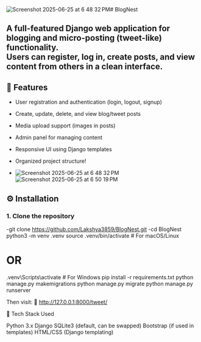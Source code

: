 ![Screenshot 2025-06-25 at 6 48 32 PM](https://github.com/user-attachments/assets/1edd19e3-f409-43d2-b6e2-47b9a101fb39)# BlogNest

A full-featured Django web application for blogging and micro-posting (tweet-like) functionality.  
Users can register, log in, create posts, and view content from others in a clean interface.
---

## 🚀 Features

- User registration and authentication (login, logout, signup)
- Create, update, delete, and view blog/tweet posts
- Media upload support (images in posts)
- Admin panel for managing content
- Responsive UI using Django templates
- Organized project structure!

- ![Screenshot 2025-06-25 at 6 48 32 PM](https://github.com/user-attachments/assets/1f0b6b7d-b332-4724-9700-37a2056f2954)
![Screenshot 2025-06-25 at 6 50 19 PM](https://github.com/user-attachments/assets/cf1d1fa2-c215-42ef-8e41-c1cf1f72acb9)



## ⚙️ Installation

### 1. Clone the repository
-git clone https://github.com/Lakshya3859/BlogNest.git
-cd BlogNest
python3 -m venv .venv
source .venv/bin/activate   # For macOS/Linux
# OR
.venv\Scripts\activate      # For Windows
pip install -r requirements.txt
python manage.py makemigrations
python manage.py migrate
python manage.py runserver

Then visit:
📍 http://127.0.0.1:8000/tweet/

🧪 Tech Stack Used

Python 3.x
Django
SQLite3 (default, can be swapped)
Bootstrap (if used in templates)
HTML/CSS (Django templating)


